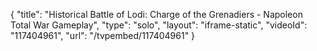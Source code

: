 {
    "title": "Historical Battle of Lodi: Charge of the Grenadiers - Napoleon Total War Gameplay",
    "type": "solo",
    "layout": "iframe-static",
    "videoId": "117404961",
    "url": "\/tvpembed\/117404961"
}